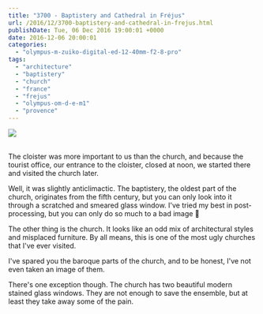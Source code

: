 ```yaml
---
title: "3700 - Baptistery and Cathedral in Fréjus"
url: /2016/12/3700-baptistery-and-cathedral-in-frejus.html
publishDate: Tue, 06 Dec 2016 19:00:01 +0000
date: 2016-12-06 20:00:01
categories: 
  - "olympus-m-zuiko-digital-ed-12-40mm-f2-8-pro"
tags: 
  - "architecture"
  - "baptistery"
  - "church"
  - "france"
  - "frejus"
  - "olympus-om-d-e-m1"
  - "provence"
---
```

<div class="container">
<div class="center"><a target="_blank" href="https://d25zfm9zpd7gm5.cloudfront.net/1200x1200/2016/20160624_121244_lr.jpg"><img class="webfeedsFeaturedVisual" src="https://d25zfm9zpd7gm5.cloudfront.net/0600x0600/2016/20160624_121244_lr.jpg" /></a></div>
</div>
<br />

The cloister was more important to us than the church, and because the tourist office, our entrance to the cloister, closed at noon, we started there and visited the church later. 

<a target="_blank" href="https://d25zfm9zpd7gm5.cloudfront.net/1200x1200/2016/20160624_121331_lr.jpg"><img style="margin: 0pt 10px 0pt 0px; float: left;" src="https://d25zfm9zpd7gm5.cloudfront.net/0150x0150/2016/20160624_121331_lr.jpg" alt="" border="0" /></a> Well, it was slightly anticlimactic. The baptistery, the oldest part of the church, originates from the fifth century, but you can only look into it through a scratched and smeared glass window. I've tried my best in post-processing, but you can only do so much to a bad image 🙂

<a target="_blank" href="https://d25zfm9zpd7gm5.cloudfront.net/1200x1200/2016/20160624_121615_lr.jpg"><img style="margin: 0pt 0px 0pt 10px; float: right;" src="https://d25zfm9zpd7gm5.cloudfront.net/0150x0150/2016/20160624_121615_lr.jpg" alt="" border="0" /></a> The other thing is the church. It looks like an odd mix of architectural styles and misplaced furniture. By all means, this is one of the most ugly churches that I've ever visited.

<a target="_blank" href="https://d25zfm9zpd7gm5.cloudfront.net/1200x1200/2016/20160624_121530_lr.jpg"><img style="margin: 0pt 10px 0pt 0px; float: left;" src="https://d25zfm9zpd7gm5.cloudfront.net/0150x0150/2016/20160624_121530_lr.jpg" alt="" border="0" /></a> I've spared you the baroque parts of the church, and to be honest, I've not even taken an image of them.

There's one exception though. The church has two beautiful modern stained glass windows. They are not enough to save the ensemble, but at least they take away some of the pain.


